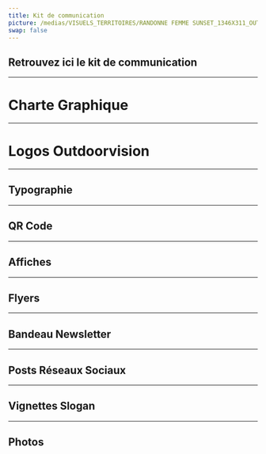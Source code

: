 ```yaml
---
title: Kit de communication
picture: /medias/VISUELS_TERRITOIRES/RANDONNE FEMME SUNSET_1346X311_OUTDOORVISION_P-Jayet.jpg
swap: false
---
```


## Retrouvez ici le kit de communication

---

# Charte Graphique

---

# Logos Outdoorvision

---

## Typographie

---

## QR Code

---

## Affiches

---

## Flyers

---

## Bandeau Newsletter

---

## Posts Réseaux Sociaux

---

## Vignettes Slogan

---

## Photos

